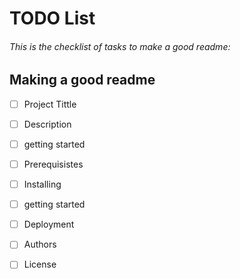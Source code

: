 # TODO List

###### This is the checklist of tasks to make a good readme:

## Making a good readme

- [ ] Project Tittle
- [ ] Description
- [ ] getting started 
- [ ] Prerequisistes
- [ ] Installing
- [ ] getting started 
- [ ] Deployment
- [ ] Authors 
- [ ] License



